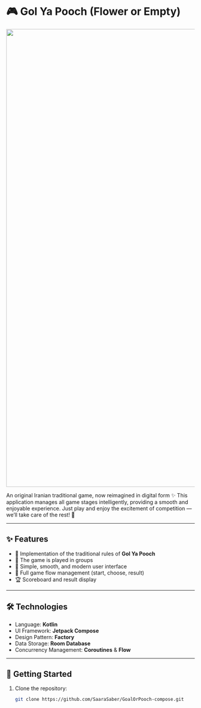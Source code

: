 # 🎮 Gol Ya Pooch (Flower or Empty)
<p align="center">
<img width="1533" height="1224" alt="iPhone 14   15 Pro Max - 2" src="https://github.com/user-attachments/assets/689858ec-ddcc-42ed-9794-d5f734507941" />
</p>
An original Iranian traditional game, now reimagined in digital form ✨  
This application manages all game stages intelligently, providing a smooth and enjoyable experience.  
Just play and enjoy the excitement of competition — we’ll take care of the rest! 🚀

---

## ✨ Features
- 🎲 Implementation of the traditional rules of **Gol Ya Pooch**
- 👥 The game is played in groups
- 📱 Simple, smooth, and modern user interface
- 🔔 Full game flow management (start, choose, result)
- 🏆 Scoreboard and result display

---

## 🛠 Technologies
- Language: **Kotlin**
- UI Framework: **Jetpack Compose**
- Design Pattern: **Factory**
- Data Storage: **Room Database**
- Concurrency Management: **Coroutines** & **Flow**

---

## 🚀 Getting Started
1. Clone the repository:
   ```bash
   git clone https://github.com/SaaraSaber/GoalOrPooch-compose.git
